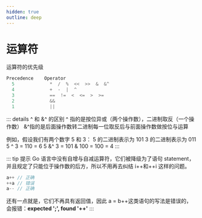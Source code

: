 ```yaml
---
hidden: true
outline: deep
---
```


# 运算符

运算符的优先级

```go
Precedence    Operator
  5             *  /  %  <<  >>  &  &^
  4             +  -  |  ^
  3             ==  !=  <  <=  >  >=
  2             &&
  1             ||
```

::: details ^ 和 &^ 的区别
^ 指的是按位异或（两个操作数），二进制取反（一个操作数）
&^指的是后面操作数转二进制每一位取反后与前面操作数做按位与运算

例如，假设我们有两个数字 5 和 3：
5 的二进制表示为 101
3 的二进制表示为 011
5 ^ 3 = 110 = 6
5 &^ 3 = 101 & 100 = 100 = 4
:::

::: tip 提示
Go 语言中没有自增与自减运算符，它们被降级为了语句 statement，并且规定了只能位于操作数的后方，所以不用再去纠结 i++和++i 这样的问题。

```go
a++ // 正确
++a // 错误
a-- // 正确
```

还有一点就是，它们不再具有返回值，因此 a = b++这类语句的写法是错误的，会报错：**expected ';', found '++'**
:::
